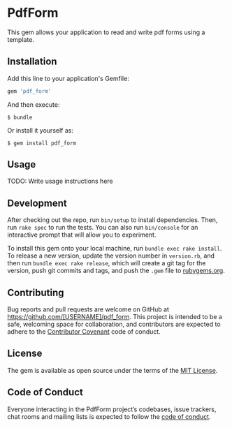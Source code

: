 # PdfForm

This gem allows your application to read and write pdf forms using
a template.

## Installation

Add this line to your application's Gemfile:

```ruby
gem 'pdf_form'
```

And then execute:

    $ bundle

Or install it yourself as:

    $ gem install pdf_form

## Usage

TODO: Write usage instructions here

## Development

After checking out the repo, run `bin/setup` to install dependencies. Then, run `rake spec` to run the tests. You can also run `bin/console` for an interactive prompt that will allow you to experiment.

To install this gem onto your local machine, run `bundle exec rake install`. To release a new version, update the version number in `version.rb`, and then run `bundle exec rake release`, which will create a git tag for the version, push git commits and tags, and push the `.gem` file to [rubygems.org](https://rubygems.org).

## Contributing

Bug reports and pull requests are welcome on GitHub at https://github.com/[USERNAME]/pdf_form. This project is intended to be a safe, welcoming space for collaboration, and contributors are expected to adhere to the [Contributor Covenant](http://contributor-covenant.org) code of conduct.

## License

The gem is available as open source under the terms of the [MIT License](https://opensource.org/licenses/MIT).

## Code of Conduct

Everyone interacting in the PdfForm project’s codebases, issue trackers, chat rooms and mailing lists is expected to follow the [code of conduct](https://github.com/[USERNAME]/pdf_form/blob/master/CODE_OF_CONDUCT.md).
